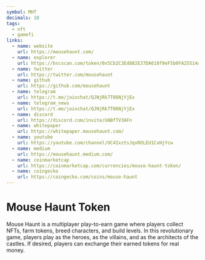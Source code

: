 ```yaml
---
symbol: MHT
decimals: 18
tags:
  - nft
  - gamefi
links:
  - name: website
    url: https://mousehaunt.com/
  - name: explorer
    url: https://bscscan.com/token/0x5Cb2C3Ed882E37DA610f9eF5b0FA25514d7bc85B
  - name: twitter
    url: https://twitter.com/mousehaunt
  - name: github
    url: https://github.com/mousehaunt
  - name: telegram
    url: https://t.me/joinchat/QJNjRk7T06NjYjEx
  - name: telegram_news
    url: https://t.me/joinchat/QJNjRk7T06NjYjEx
  - name: discord
    url: https://discord.com/invite/UABfTV3AFn
  - name: whitepaper
    url: https://whitepaper.mousehaunt.com/
  - name: youtube
    url: https://youtube.com/channel/UC4IxztsJqxROLEU1CxHjYcw
  - name: medium
    url: https://mousehaunt.medium.com/
  - name: coinmarketcap
    url: https://coinmarketcap.com/currencies/mouse-haunt-token/
  - name: coingecko
    url: https://coingecko.com/coins/mouse-haunt
---
```


# Mouse Haunt Token

Mouse Haunt is a multiplayer play-to-earn game where players collect NFTs, farm tokens, breed characters, and build levels. In this revolutionary game, players play as the heroes, as the villains, and as the architects of the castles. If desired, players can exchange their earned tokens for real money.
